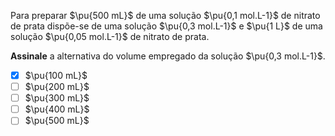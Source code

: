 Para preparar $\pu{500 mL}$ de uma solução $\pu{0,1 mol.L-1}$ de nitrato de prata dispõe-se de uma solução $\pu{0,3 mol.L-1}$ e $\pu{1 L}$ de uma solução $\pu{0,05 mol.L-1}$ de nitrato de prata.

**Assinale** a alternativa do volume empregado da solução $\pu{0,3 mol.L-1}$.

- [x] $\pu{100 mL}$
- [ ] $\pu{200 mL}$
- [ ] $\pu{300 mL}$
- [ ] $\pu{400 mL}$
- [ ] $\pu{500 mL}$
